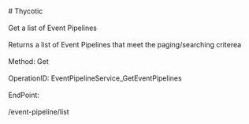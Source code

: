 <br>#     Thycotic</br>
<br>Get a list of Event Pipelines</br>
<br>Returns a list of Event Pipelines that meet the paging/searching criterea</br>
<br>Method: Get</br>
<br>OperationID: EventPipelineService_GetEventPipelines</br>
<br>EndPoint:</br>
<br>/event-pipeline/list</br>
